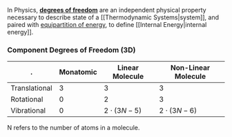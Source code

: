 In Physics, [**degrees of freedom**](https://en.wikipedia.org/wiki/Degrees_of_freedom_(physics_and_chemistry)) are an independent physical property necessary to describe state of a [[Thermodynamic Systems\|system]], and paired with [equipartition of energy](https://en.wikipedia.org/wiki/Equipartition_theorem), to define [[Internal Energy\|internal energy]].
### Component Degrees of Freedom (3D)
.| Monatomic | Linear Molecule | Non-Linear Molecule
----- | ----- | ----- | -----
Translational | 3 | 3 | 3
Rotational | 0 | 2 | 3
Vibrational | 0 | $2\cdot(3N-5)$ | $2\cdot(3N-6)$
N refers to the number of atoms in a molecule.